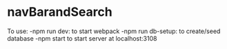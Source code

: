 # navBarandSearch

To use:
 -npm run dev:  to start webpack
 -npm run db-setup: to create/seed database
 -npm start to start server at localhost:3108
